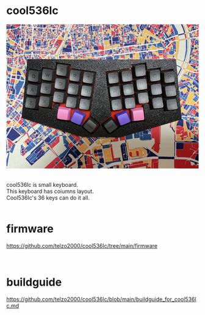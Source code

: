 # cool536lc

![](img/img00001.jpg)

<br>
cool536lc is small keyboard.<br>
This keyboard has coiumns layout.<br>
Cool536lc's 36 keys can do it all.<br>


<br>

# firmware

https://github.com/telzo2000/cool536lc/tree/main/firmware

<br>

# buildguide

https://github.com/telzo2000/cool536lc/blob/main/buildguide_for_cool536lc.md

<br>

